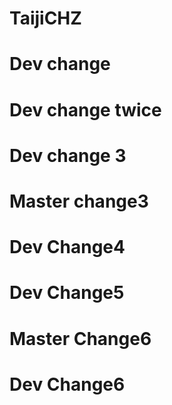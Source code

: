 # TaijiCHZ

# Dev change
# Dev change twice
# Dev change 3
# Master change3

# Dev Change4
# Dev Change5

# Master Change6
# Dev Change6


